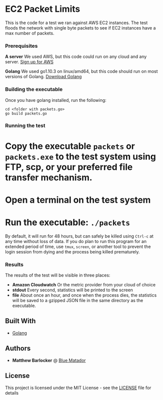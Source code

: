 # EC2 Packet Limits

This is the code for a test we ran against AWS EC2 instances. The test floods the network with single byte packets to see if EC2 instances have a max number of packets.

### Prerequisites

**A server** We used AWS, but this code could run on any cloud and any server. [Sign up for AWS](https://aws.amazon.com)

**Golang** We used go1.10.3 on linux/amd64, but this code should run on most versions of Golang. [Download Golang](https://golang.org/dl/)

### Building the executable

Once you have golang installed, run the following:

```
cd <folder with packets.go>
go build packets.go
```

### Running the test

# Copy the executable `packets` or `packets.exe` to the test system using FTP, scp, or your preferred file transfer mechanism.
# Open a terminal on the test system
# Run the executable: `./packets`

By default, it will run for 48 hours, but can safely be killed using `Ctrl-c` at any time without loss of data. If you do plan to run this program for an extended period of time, use `tmux`, `screen`, or another tool to prevent the login session from dying and the process being killed prematurely.

### Results

The results of the test will be visible in three places:

* **Amazon Cloudwatch** Or the metric provider from your cloud of choice
* **stdout** Every second, statistics will be printed to the screen
* **file** About once an hour, and once when the process dies, the statistics will be saved to a gzipped JSON file in the same directory as the executable.

## Built With

* [Golang](https://golang.org/dl/)

## Authors

* **Matthew Barlocker** @ [Blue Matador](https://www.bluematador.com)

## License

This project is licensed under the MIT License - see the [LICENSE](LICENSE) file for details
